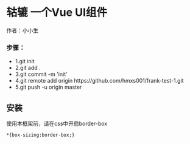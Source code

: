 # 轱辘 一个Vue UI组件
作者：小小生


<h3>步骤：</h3>
<ul>
    <li>1.git init</li>
    <li>2.git add .</li>
    <li>3.git commit -m 'init'</li>
    <li>4.git remote add origin https://github.com/hmxs001/frank-test-1.git</li>
    <li>5.git push -u origin master</li> 
</ul>


## 安装

使用本框架前，请在css中开启border-box

```
*{box-sizing:border-box;}
```



